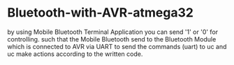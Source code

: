 # Bluetooth-with-AVR-atmega32

by using Mobile Bluetooth Terminal Application you can send '1' or '0' for controlling.
such that the Mobile Bluetooth send to the Bluetooth Module which is connected to AVR via UART to 
send the commands (uart) to uc and uc make actions according to the written code.
